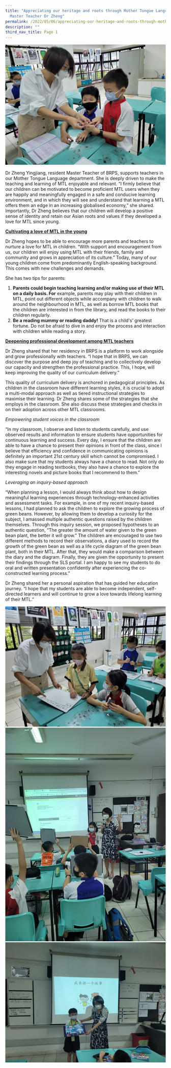 ```yaml
---
title: "Appreciating our heritage and roots through Mother Tongue Languages:
  Master Teacher Dr Zheng"
permalink: /2022/05/06/appreciating-our-heritage-and-roots-through-mother-tongue-languages/
description: ""
third_nav_title: Page 1
---
```

<img src="/images/Dr-Zheng-1-Banner-scaled.jpeg">
<p>Dr Zheng Yingjiang, resident Master Teacher of BRPS, supports teachers in our Mother Tongue Language department. She is deeply driven to make the teaching and learning of MTL enjoyable and relevant. &ldquo;I firmly believe that our children can be motivated to become proficient MTL users when they are happily and meaningfully engaged in a safe and conducive learning environment, and in which they will see and understand that learning a MTL offers them an edge in an increasing globalised economy,&rdquo; she shared. Importantly, Dr Zheng believes that our children will develop a positive sense of identity and retain our Asian roots and values if they developed a love for MTL since young.</p>
<p><strong><u>Cultivating a love of MTL in the young</u></strong></p>
<p>Dr Zheng hopes to be able to encourage more parents and teachers to nurture a love for MTL in children. &ldquo;With support and encouragement from us, our children will enjoy using MTL with their friends, family and community and grows in appreciation of its culture.&rdquo; Today, many of our young children come from predominantly English-speaking background. This comes with new challenges and demands.</p>
<p>She has two tips for parents:</p>
<ol>
<li><strong>Parents could begin teaching learning and/or making use of their MTL on a daily basis. For</strong>&nbsp;example, parents may play with their children in MTL, point out different objects while accompany with children to walk around the neighbourhood in MTL, as well as borrow MTL books that the children are interested in from the library, and read the books to their children regularly.</li>
<li><strong>Be a reading mummy or reading daddy!</strong>&nbsp;That is a child's&rsquo; greatest fortune. Do not be afraid to dive in and enjoy the process and interaction with children while reading a story.<u></u></li>
</ol>
<p><strong><u>Deepening professional development among MTL teachers</u></strong></p>
<p>Dr Zheng shared that her residency in BRPS is a platform to work alongside and grow professionally with teachers. &ldquo;I hope that in BRPS, we can discover the purpose and deep joy of teaching and to collectively develop our capacity and strengthen the professional practice. This, I hope, will keep improving the quality of our curriculum delivery.&rdquo;</p>
<p>This quality of curriculum delivery is anchored in pedagogical principles. As children in the classroom have different learning styles, it is crucial to adopt a multi-modal approach as well as tiered instructional strategies to maximise their learning. Dr Zheng shares some of the strategies that she employs in the classroom. She also discuss these strategies and checks in on their adoption across other MTL classrooms.</p>
<p><em>Empowering student voices in the classroom</em></p>
<p>&ldquo;In my classroom, I observe and listen to students carefully, and use observed results and information to ensure students have opportunities for continuous learning and success. Every day, I ensure that the children are able to have a chance to present their opinions in front of the class, since I believe that efficiency and confidence in communicating opinions is definitely an important 21st century skill which cannot be compromised. I also make sure that my students always have a chance to read. Not only do they engage in reading textbooks, they also have a chance to explore the interesting novels and picture books that I recommend to them.&rdquo;</p>
<p><em>Leveraging an inquiry-based approach </em></p>
<p>&ldquo;When planning a lesson, I would always think about how to design meaningful learning experiences through technology-enhanced activities and assessment tasks. For example, in one of my recent inquiry-based lessons, I had planned to ask the children to explore the growing process of green beans. However, by allowing them to develop a curiosity for the subject, I amassed multiple authentic questions raised by the children themselves. Through this inquiry session, we proposed hypotheses to an authentic question, &ldquo;The greater the amount of water given to the green bean plant, the better it will grow.&rdquo; The children are encouraged to use two different methods to record their observations, a diary used to record the growth of the green bean as well as a life cycle diagram of the green bean plant, both in their MTL. After that, they would make a comparison between the diary and the diagram. Finally, they are given the opportunity to present their findings through the SLS portal. I am happy to see my students to do oral and written presentation confidently after experiencing the co-constructed learning process.&rdquo;</p>
<p>Dr Zheng shared her a personal aspiration that has guided her education journey. &ldquo;I hope that my students are able to become independent, self-directed learners and will continue to grow a love towards lifelong learning of their MTL.&rdquo;</p>
<img src="/images/Dr-Zheng-2-2048x1536.jpeg">
<img src="/images/Dr-Zheng-3.jpeg">
<img src="/images/Dr-Zheng-4.jpeg">
